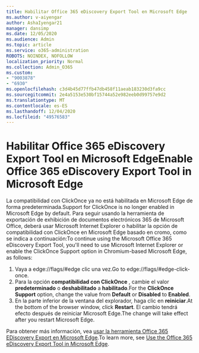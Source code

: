 ```yaml
---
title: Habilitar Office 365 eDiscovery Export Tool en Microsoft Edge
ms.author: v-aiyengar
author: AshaIyengar21
manager: dansimp
ms.date: 12/05/2020
ms.audience: Admin
ms.topic: article
ms.service: o365-administration
ROBOTS: NOINDEX, NOFOLLOW
localization_priority: Normal
ms.collection: Admin_O365
ms.custom:
- "9003878"
- "6930"
ms.openlocfilehash: c3d4b45d77ffb47db458f11aeab183230d3fa9cc
ms.sourcegitcommit: 2e4a5153e530bf15744a52e982eeb0d99757e9d2
ms.translationtype: MT
ms.contentlocale: es-ES
ms.lasthandoff: 12/04/2020
ms.locfileid: "49576583"
---
```

# <a name="enable-office-365-ediscovery-export-tool-in-microsoft-edge"></a><span data-ttu-id="17854-102">Habilitar Office 365 eDiscovery Export Tool en Microsoft Edge</span><span class="sxs-lookup"><span data-stu-id="17854-102">Enable Office 365 eDiscovery Export Tool in Microsoft Edge</span></span>

<span data-ttu-id="17854-103">La compatibilidad con ClickOnce ya no está habilitada en Microsoft Edge de forma predeterminada.</span><span class="sxs-lookup"><span data-stu-id="17854-103">Support for ClickOnce is no longer enabled in Microsoft Edge by default.</span></span> <span data-ttu-id="17854-104">Para seguir usando la herramienta de exportación de exhibición de documentos electrónicos 365 de Microsoft Office, deberá usar Microsoft Internet Explorer o habilitar la opción de compatibilidad con ClickOnce en Microsoft Edge basado en cromo, como se indica a continuación:</span><span class="sxs-lookup"><span data-stu-id="17854-104">To continue using the Microsoft Office 365 eDiscovery Export Tool, you'll need to use Microsoft Internet Explorer or enable the ClickOnce Support option in Chromium-based Microsoft Edge, as follows:</span></span>

1. <span data-ttu-id="17854-105">Vaya a edge://flags/#edge clic una vez.</span><span class="sxs-lookup"><span data-stu-id="17854-105">Go to edge://flags/#edge-click-once.</span></span>
1. <span data-ttu-id="17854-106">Para la opción **compatibilidad con ClickOnce** , cambie el valor **predeterminado** o **deshabilitado** a **habilitado**.</span><span class="sxs-lookup"><span data-stu-id="17854-106">For the **ClickOnce Support** option, change the value from **Default** or **Disabled** to **Enabled**.</span></span>
1. <span data-ttu-id="17854-107">En la parte inferior de la ventana del explorador, haga clic en **reiniciar**.</span><span class="sxs-lookup"><span data-stu-id="17854-107">At the bottom of the browser window, click **Restart**.</span></span> <span data-ttu-id="17854-108">El cambio tendrá efecto después de reiniciar Microsoft Edge.</span><span class="sxs-lookup"><span data-stu-id="17854-108">The change will take effect after you restart Microsoft Edge.</span></span>

<span data-ttu-id="17854-109">Para obtener más información, vea [usar la herramienta Office 365 EDiscovery Export en Microsoft Edge](https://go.microsoft.com/fwlink/?linkid=2111611).</span><span class="sxs-lookup"><span data-stu-id="17854-109">To learn more, see [Use the Office 365 eDiscovery Export Tool in Microsoft Edge](https://go.microsoft.com/fwlink/?linkid=2111611).</span></span>
